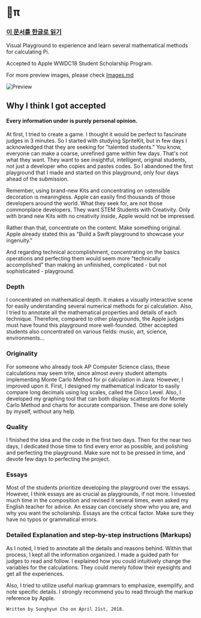 # π

### [이 문서를 한글로 읽기](https://github.com/anaclumos/WWDC2018-Scholarship-Submission/blob/master/README%20in%20Korean.md)

Visual Playground to experience and learn several mathematical methods for calculating Pi.

Accepted to Apple WWDC18 Student Scholarship Program.

For more preview images, please check [Images.md](https://github.com/anaclumos/WWDC2018-Scholarship-Submission/blob/master/Images.md)

![Preview](https://github.com/anaclumos/WWDC2018-Scholarship-Submission/blob/master/Preview.png)

## Why I think I got accepted

#### Every information under is purely personal opinion.

At first, I tried to create a game. I thought it would be perfect to fascinate judges in 3 minutes. So I started with studying SpriteKit, but in few days I acknowledged that they are seeking for "talented students." You know, everyone can make a coarse, unrefined game within few days. That's not what they want. They want to see insightful, intelligent, original students, not just a developer who copies and pastes codes. So I abandoned the first playground that I made and started on this playground, only four days ahead of the submission.

Remember, using brand-new Kits and concentrating on ostensible decoration is meaningless. Apple can easily find thousands of those developers around the world. What they seek for, are not those commonplace developers. They want STEM Students with Creativity. Only with brand new Kits with no creativity inside, Apple would not be impressed.

Rather than that, concentrate on the content. Make something original. Apple already stated this as "Build a Swift playground to showcase your ingenuity."

And regarding technical accomplishment, concentrating on the basics operations and perfecting them would seem more "technically accomplished" than making an unfinished, complicated - but not sophisticated - playground.

### Depth
I concentrated on mathematical depth. It makes a visually interactive scene for easily understanding several numerical methods for pi calculation. Also, I tried to annotate all the mathematical properties and details of each technique. Therefore, compared to other playgrounds, the Apple judges must have found this playground more well-founded. Other accepted students also concentrated on various fields: music, art, science, environments...

### Originality
For someone who already took AP Computer Science class, these calculations may seem trite, since almost every student attempts implementing Monte Carlo Method for pi calculation in Java. However, I improved upon it. First, I designed my mathematical indicator to easily compare long decimals using log scales, called the Disco Level. Also, I developed my graphing tool that can both display scatterplots for Monte Carlo Method and charts for accurate comparison. These are done solely by myself, without any help.

### Quality
I finished the idea and the code in the first two days. Then for the near two days, I dedicated those time to find every error as possible, and polishing and perfecting the playground. Make sure not to be pressed in time, and devote few days to perfecting the project.

### Essays
Most of the students prioritize developing the playground over the essays. However, I think essays are as crucial as playgrounds, if not more. I invested much time in the composition and revised it several times, even asked my English teacher for advice. An essay can concisely show who you are, and why you want the scholarship. Essays are the critical factor. Make sure they have no typos or grammatical errors.

### Detailed Explanation and step-by-step instructions (Markups)
As I noted, I tried to annotate all the details and reasons behind. Within that process, I kept all the information organized. I made a guided path for judges to read and follow. I explained how you could intuitively change the variables for the calculations. They could merely follow their eyesights and get all the experiences.

Also, I tried to utilize useful markup grammars to emphasize, exemplify, and note specific details. I strongly recommend you to read through the markup reference by Apple.


    Written by Sunghyun Cho on April 21st, 2018.